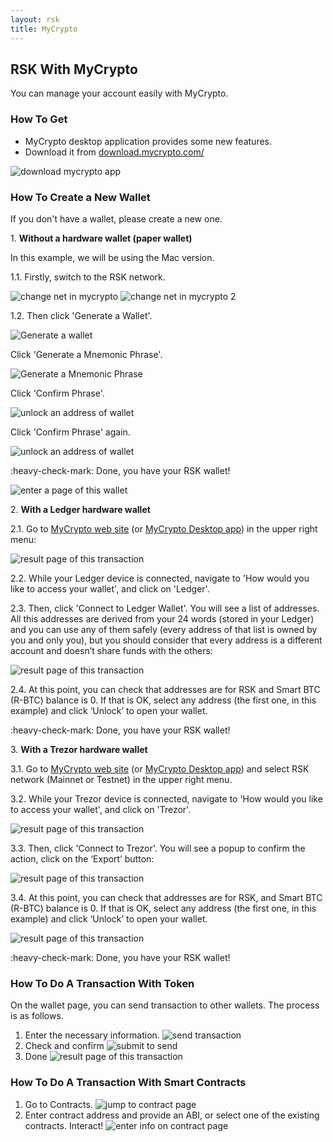 ```yaml
---
layout: rsk
title: MyCrypto
---
```


## RSK With MyCrypto

You can manage your account easily with MyCrypto.

### How To Get

* MyCrypto desktop application provides some new features.
* Download it from [download.mycrypto.com/](https://download.mycrypto.com/)

<img src="/assets/img/mycrypto/mycrypto1.png" alt="download mycrypto app"/>

### How To Create a New Wallet

If you don't have a wallet, please create a new one.

1\. **Without a hardware wallet (paper wallet)**

In this example, we will be using the Mac version.

1.1. Firstly, switch to the RSK network.

<img src="/assets/img/mycrypto/mycrypto2.png" alt="change net in mycrypto"/>

<img src="/assets/img/mycrypto/mycrypto3.png" alt="change net in mycrypto 2"/>

1.2. Then click 'Generate a Wallet'.

<img src="/assets/img/mycrypto/mycrypto4.png" alt="Generate a wallet"/>

Click 'Generate a Mnemonic Phrase'.

<img src="/assets/img/mycrypto/mycrypto5.png" alt="Generate a Mnemonic Phrase"/>

Click 'Confirm Phrase'.

<img src="/assets/img/mycrypto/mycrypto6.png" alt="unlock an address of wallet"/>

Click 'Confirm Phrase' again.

<img src="/assets/img/mycrypto/mycrypto7.png" alt="unlock an address of wallet"/>

:heavy-check-mark: Done, you have your RSK wallet!

<img src="/assets/img/mycrypto/mycrypto8.png" alt="enter a page of this wallet"/>

2\. **With a Ledger hardware wallet**

2.1. Go to [MyCrypto web site](https://mycrypto.com/account) (or [MyCrypto Desktop app](https://download.mycrypto.com/)) in the upper right menu:

<img src="/assets/img/mycrypto/mycrypto9.png" alt="result page of this transaction"/>

2.2. While your Ledger device is connected, navigate to 'How would you like to access your wallet', and click on 'Ledger'.

2.3. Then, click 'Connect to Ledger Wallet'. You will see a list of addresses. All this addresses are derived from your 24 words (stored in your Ledger) and you can use any of them safely (every address of that list is owned by you and only you), but you should consider that every address is a different account and doesn’t share funds with the others:

<img src="/assets/img/mycrypto/mycrypto10.png" alt="result page of this transaction"/>

2.4. At this point, you can check that addresses are for RSK and Smart BTC (R-BTC) balance is 0. If that is OK, select any address (the first one, in this example) and click ‘Unlock’ to open your wallet.

:heavy-check-mark: Done, you have your RSK wallet!

3\. **With a Trezor hardware wallet**

3.1. Go to [MyCrypto web site](https://mycrypto.com/account) (or [MyCrypto Desktop app](https://download.mycrypto.com/)) and select RSK network (Mainnet or Testnet) in the upper right menu.

3.2. While your Trezor device is connected, navigate to 'How would you like to access your wallet', and click on 'Trezor'.

<img src="/assets/img/mycrypto/mycrypto11.png" alt="result page of this transaction"/>

3.3. Then, click 'Connect to Trezor'. You will see a popup to confirm the action, click on the ‘Export’ button:

<img src="/assets/img/mycrypto/mycrypto12.png" alt="result page of this transaction"/>

3.4. At this point, you can check that addresses are for RSK, and Smart BTC (R-BTC) balance is 0. If that is OK, select any address (the first one, in this example) and click ‘Unlock’ to open your wallet.

<img src="/assets/img/mycrypto/mycrypto13.png" alt="result page of this transaction"/>

:heavy-check-mark: Done, you have your RSK wallet!

### How To Do A Transaction With Token

On the wallet page, you can send transaction to other wallets.
The process is as follows.

1. Enter the necessary information.
   <img src="/assets/img/mycrypto/mycrypto14.png" alt="send transaction"/>
2. Check and confirm
   <img src="/assets/img/mycrypto/mycrypto15.png" alt="submit to send"/>
3. Done
   <img src="/assets/img/mycrypto/mycrypto16.png" alt="result page of this transaction"/>

### How To Do A Transaction With Smart Contracts

1. Go to Contracts.
   <img src="/assets/img/mycrypto/mycrypto17.png" alt="jump to contract page"/>
2. Enter contract address and provide an ABI, or select one of the existing contracts.
Interact!
   <img src="/assets/img/mycrypto/mycrypto18.png" alt="enter info on contract page"/>
